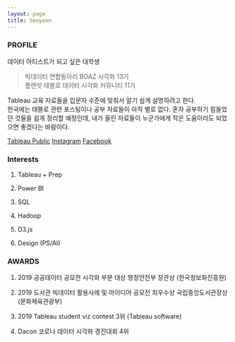 ```yaml
---
layout: page
title: Seoyeon 
---      
```

### PROFILE

데이터 아티스트가 되고 싶은 대학생    
             
>빅데이터 연합동아리 BOAZ 시각화 13기       
>플랜잇 태블로 데이터 시각화 커뮤니티 11기     


      
Tableau 교육 자료들을 입문자 수준에 맞춰서 알기 쉽게 설명하려고 한다.         
 한국에는 태블로 관련 포스팅이나 공부 자료들이 아직 별로 없다. 혼자 공부하기 힘들었던 것들을 쉽게 정리할 예정인데, 내가 올린 자료들이 누군가에게 작은 도움이라도 되었으면 좋겠다는 바람이다.     

[Tableau Public](https://public.tableau.com/profile/.83057946#!/)
[Instagram](https://www.instagram.com/tableau_viz/)
[Facebook](https://www.facebook.com/profile.php?id=100006337067524)


### Interests

1. Tableau + Prep

2. Power BI

3. SQL

4. Hadoop

5. D3.js

6. Design (PS/AI)




### AWARDS


1. 2019 공공데이터 공모전 시각화 부문 대상 행정안전부 장관상 (한국정보화진흥원)

2. 2019 도서관 빅데이터 활용사례 및 아이디어 공모전 최우수상 국립중앙도서관장상 (문화체육관광부)

3. 2019 Tableau student viz contest 3위 (Tableau software)

4. Dacon 코로나 데이터 시각화 경진대회 4위 

